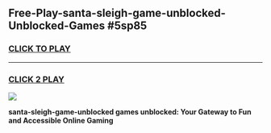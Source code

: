 
## Free-Play-santa-sleigh-game-unblocked-Unblocked-Games #5sp85
<h3>
<a href="https://news.freeplayer.one?title=santa-sleigh-game-unblocked&ref=8M">CLICK TO PLAY</a></h3>
<hr>

<h3>
<a href="https://news.freeplayer.one?title=santa-sleigh-game-unblocked&ref=8M">CLICK 2 PLAY</a>
  
</h3>

<a href="https://news.freeplayer.one?title=santa-sleigh-game-unblocked&ref=8M"><img src="https://clearcache.store/games.png"></a>


**santa-sleigh-game-unblocked games unblocked: Your Gateway to Fun and Accessible Online Gaming**
